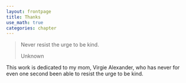 ```yaml
---
layout: frontpage
title: Thanks
use_math: true
categories: chapter
---
```

> Never resist the urge to be kind.
>
> Unknown

This work is dedicated to my mom, Virgie Alexander, who has never for even one second been able to resist the urge to be kind.

